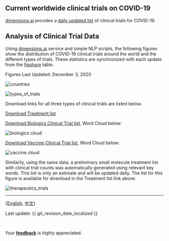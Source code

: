 ## Current worldwide clinical trials on COVID-19

[dimensions.ai](https://dimensions.ai) provides a [daily updated list](https://dimensions.figshare.com/articles/Dimensions_COVID-19_publications_datasets_and_clinical_trials/11961063) of clinical trials for COVID-19. 

## Analysis of Clinical Trial Data

Using [dimensions.ai](https://dimensions.ai) service and simple NLP scripts, the following figures show the distribution of COVID-19 clinical trials around the world and the different types of trials. These statistics are synchronized with each update from the [figshare](https://dimensions.figshare.com/articles/Dimensions_COVID-19_publications_datasets_and_clinical_trials/11961063) table. 

Figures Last Updated: December 3, 2020

![countries](http://ghddiai.oss-cn-zhangjiakou.aliyuncs.com/file/figure_countries.png)

![types_of_trials](http://ghddiai.oss-cn-zhangjiakou.aliyuncs.com/file/figure_types.png)

Download links for all three types of clinical trials are listed below.

[Download Treatment list](http://ghddiai.oss-cn-zhangjiakou.aliyuncs.com/file/druglist.csv)

[Download Biologics Clinical Trial list](http://ghddiai.oss-cn-zhangjiakou.aliyuncs.com/file/ct_biologics.csv), Word Cloud below:

![biologics cloud](http://ghddiai.oss-cn-zhangjiakou.aliyuncs.com/file/biologics_cloud.png)

[Download Vaccine Clinical Trial list](http://ghddiai.oss-cn-zhangjiakou.aliyuncs.com/file/ct_vaccine.csv), Word Cloud below:

![vaccine cloud](http://ghddiai.oss-cn-zhangjiakou.aliyuncs.com/file/vaccine_cloud.png)


Similarily, using the same data, a preliminary small molecule treatment list with clinical trial counts was automatically generated using relevant key words. This list is only an estimate and will be updated daily. The list for this figure is available for download in the Treatment list link above.

![therapeutics_trials](http://ghddiai.oss-cn-zhangjiakou.aliyuncs.com/file/figure_drugs_treatment.png)



---

{[English](https://ghddi-ailab.github.io/Targeting2019-nCoV/clinical/), [中文](https://ghddi-ailab.github.io/Targeting2019-nCoV/CN_clinical/)}

Last update: {{ git_revision_date_localized }}

<br>


Your [**feedback**](https://github.com/GHDDI-AILab/Targeting2019-nCoV/issues) is highly appreciated.
